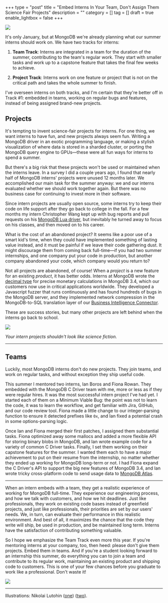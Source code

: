 +++
type = "post"
title = "Embed Interns In Your Team, Don't Assign Them Science Fair Projects"
description = ""
category = []
tag = []
draft = true
enable_lightbox = false
+++

![](tumblr_luttq7SXGX1r3ue3zo3_1280.jpg)

It's only January, but at MongoDB we're already planning what our summer interns should work on. We have two tracks for interns:

1. **Team Track**: Interns are integrated in a team for the duration of the summer, contributing to the team's regular work. They start with smaller tasks and work up to a capstone feature that takes the final few weeks to achieve.

2. **Project Track**: Interns work on one feature or project that is not on the critical path and takes the whole summer to finish.

I've overseen interns on both tracks, and I'm certain that they're better off in Track #1: embedded in teams, working on regular bugs and features, instead of being assigned brand-new projects.

## Projects

It's tempting to invent science-fair projects for interns. For one thing, we want interns to have fun, and new projects always seem fun. Writing a MongoDB driver in an exotic programming language, or making a stylish visualization of where data is stored in a sharded cluster, or porting the MongoDB query engine to GPUs&mdash;these were all fun ways for interns to spend a summer.

But there's a big risk that these projects won't be used or maintained when the interns leave. In a survey I did a couple years ago, I found that nearly half of MongoDB interns' projects were unused 12 months later. We accomplished our main task for the summer anyway: we and our interns evaluated whether we should work together again. But there was no business case for continuing to invest more in their software.

Since intern projects are usually open source, some interns try to keep their code on life support after they go back to college in the fall. For a few months my intern Christopher Wang kept up with bug reports and pull requests on his [MongoDB Lua driver](https://github.com/mongodb-labs/mongorover), but inevitably he turned away to focus on his classes, and then moved on to his career.

What is the cost of an abandoned project? It seems like a poor use of a smart kid's time, when they could have implemented something of lasting value instead, and it must be painful if we leave their code gathering dust. It might discourage them from coming back full-time&mdash;if you had two summer internships, and one company put your code in production, but another company abandoned your code, which company would you return to?

Not all projects are abandoned, of course! When a *project* is a new feature for an existing *product*, it has better odds. Interns at MongoDB wrote the [decimal type](https://docs.mongodb.com/manual/tutorial/model-monetary-data/#numeric-decimal) for precise monetary calculations in MongoDB 3.4, which our customers now use in critical applications worldwide. They developed a Javascript fuzzer that runs continuously and has found hundreds of bugs in the MongoDB server, and they implemented network compression in the MongoDB-to-SQL translation layer of our [Business Intelligence Connector](https://www.mongodb.com/products/bi-connector).

These are success stories, but many other projects are left behind when the interns go back to school.

![](tumblr_luttdnkTiT1r3ue3zo3_1280.jpg)

*Your intern projects shouldn't look like science fiction.*

***

## Teams

Luckily, most MongoDB interns don't do new projects. They join teams, and work on regular tasks, and without exception they ship useful code.

This summer I mentored two interns, Ian Boros and Fiona Rowan. They embedded with the MongoDB C Driver team with me, more or less as if they were regular hires. It was the most successful intern project I've had yet. I started each of them on a Minimum Viable Bug: the point was not to learn the code, it was to learn the workflow, and get familiar with Jira, GitHub, and our code review tool. Fiona made a little change to our integer-parsing function to ensure it detected prefixes like `0x`, and Ian fixed a potential crash in some options-parsing logic.

Once Ian and Fiona merged their first patches, I assigned them substantial tasks. Fiona optimized away some mallocs and added a more flexible API for storing binary blobs in MongoDB, and Ian wrote example code for a variety of common C Driver tasks. Finally, I set them working on their capstone features for the summer. I wanted them each to have a major achievement to put on their resume from the internship, no matter whether they ended up working for MongoDB long-term or not. I had Fiona expand the C Driver's API to support the big new features of MongoDB 3.4, and Ian wrote tricky cross-platform code to send usage data to [MongoDB Atlas](https://www.mongodb.com/cloud/atlas).

***

When an intern embeds with a team, they get a realistic experience of working for MongoDB full-time. They experience our engineering process, and how we talk with customers, and how we hit deadlines. Just like professionals, they work on existing code bases instead of greenfield projects, and just like professionals, their priorities are set by our users' needs. We, in turn, can evaluate their performance in this realistic environment. And best of all, it maximizes the chance that the code they write will ship, be used in production, and be maintained long term. Interns have the satisfaction of contributing something valuable.

So I hope we emphasize the Team Track even more this year. If you're mentoring interns at your company, too, then heed: please don't give them projects. Embed them in teams. And if you're a student looking forward to an internship this summer, do everything you can to join a team and contribute to its regular work, maintaining an existing product and shipping code to customers. This is one of your few chances before you graduate to work like a professional. Don't waste it!

![](tumblr_luttdnkTiT1r3ue3zo2_1280.jpg)

***

Illustrations: Nikolai Lutohin ([one](http://yugodrom.tumblr.com/post/12943748275/ilustracije-nikolaja-lutohina-za-%C4%8Dasopis-galaksija)) ([two](http://yugodrom.tumblr.com/post/12943734874/ilustracije-nikolaja-lutohina-za-%C4%8Dasopis-galaksija)).
